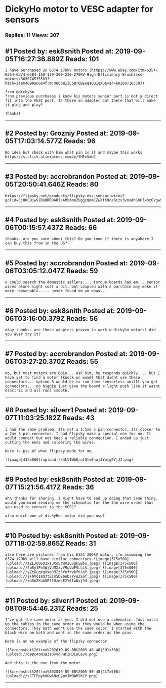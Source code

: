 # DickyHo motor to VESC adapter for sensors

### Replies: 11 Views: 307

## \#1 Posted by: esk8snith Posted at: 2019-09-05T16:27:36.889Z Reads: 101

```
I have purchased 2x 6374 170kV motors (https://www.ebay.com/itm/6354-6364-6374-6384-150-170-200-230-270KV-High-Efficiency-Brushless-motors/303074535503?hash=item4690a6684f:m:mUObW1iCo0TOBEwqaQQ1qXQ&var=602007163507) 

from @dickyho 
from previous purchases i know his motors sensor port is not a direct fit into the VESC port. Is there an adapter out there that will make it plug and play?

Thanks!
```

---
## \#2 Posted by: Grozniy Posted at: 2019-09-05T17:03:14.577Z Reads: 96

```
No idea but check with him what pin is it and maybe this works
https://s.click.aliexpress.com/e/3MEx5mUC
```

---
## \#3 Posted by: accrobrandon Posted at: 2019-09-05T20:50:41.646Z Reads: 80

```
https://flipsky.net/products/flipsky-esc-sensor-wires?gclid=Cj0KCQjw9ZDeBRD9ARIsAMbAmoZUggzQnmCZwXfK9oa6tzx3vmsdhGhFfxhzGVgw9Awl7QWmUcsxI9IaAvV5EALw_wcB
```

---
## \#4 Posted by: esk8snith Posted at: 2019-09-06T00:15:57.437Z Reads: 66

```
thanks. are you sure about this? Do you know if there is anywhere I can buy this from in the US?
```

---
## \#5 Posted by: accrobrandon Posted at: 2019-09-06T03:05:12.047Z Reads: 59

```
u could search the domestic sellers.... torque boards has em... sensor wires alone might cost a bit, but coupled with a purchase may make it more reasonable..... never found em on ebay....
```

---
## \#6 Posted by: esk8snith Posted at: 2019-09-06T03:16:00.379Z Reads: 56

```
okay thanks. are those adapters proven to work w dickyho motors? did you ever try it?
```

---
## \#7 Posted by: accrobrandon Posted at: 2019-09-06T03:27:20.370Z Reads: 55

```
no, but most motors are 6pin....ask him, he responds quickly.... but I have yet to find a motor (knock on wood) that didnt use these connectors... option B would be to run them sensorless unitll you get connectors... no biggie just give the board a light push like it wasnt electric and all runs smooth.
```

---
## \#8 Posted by: silverr1 Posted at: 2019-09-07T11:03:25.182Z Reads: 43

```
I had the same problem. Its not a 1.5mm 5 pin connector. Its closer to a 2mm 5 pin connector. I had Flipsky make a special one for me. It would connect but not keep a reliable connection. I ended up just cutting the ends and soldering the wires.

Here is pic of what flipsky made for me. 

![image|412x500](upload://4LV1WhQrntQlvEnojJYotgEYjJJ.png)
```

---
## \#9 Posted by: esk8snith Posted at: 2019-09-07T15:21:56.417Z Reads: 36

```
ahh thanks for sharing. i might have to end up doing that same thing. would you mind sending me the schematic for the the wire order that you used to connect to the VESC?

also which one of dickyHos motor did you use?
```

---
## \#10 Posted by: esk8snith Posted at: 2019-09-07T18:02:59.865Z Reads: 31

```
also here are pictures from his 6354 200kV motor, i’m assuming the 6374 170kV will have similar connectors.![image|375x500](upload://aZLJUG6O3xT3to5rWVZ65gk5Bbx.jpeg) ![image|375x500](upload://2bSy1FhXWjVdMXxvV9qVwFScLLk.jpeg) ![image|375x500](upload://yZt8Lqxq8xp8MIz5fofrvkfn1qP.jpeg) ![image|375x500](upload://jFhVd18Q3t2im5DE6nDaryqZSaf.jpeg) ![image|375x500](upload://xhSAZXuAUEfEUzmsE2Y6IwNxj9d.jpeg)
```

---
## \#11 Posted by: silverr1 Posted at: 2019-09-08T09:54:46.231Z Reads: 25

```
I've got the same motor as you. I did not use a schematic. Just match up the cables in the same order as they would be when using the connectors. They both won't use the same color. I started with the black wire on both and went in the same order as the pins. 

Here is an an example of the flipsky connector

![Screenshot%20from%202019-09-08%2005-48-48|591x330](upload://q9Dc4oN3B3s0vvdPHFZHDiaCevX.png) 

And this is the one from the motor

![Screenshot%20from%202019-09-08%2005-50-48|417x500](upload://kCTFPpykHGwANcO2mmJW0AMlKCP.png)
```

---
